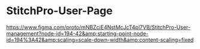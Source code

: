 # StitchPro-User-Page
https://www.figma.com/proto/mNBZciE4NstMcJcT4pl7VB/StitchPro-User-management?node-id=194-42&amp;starting-point-node-id=194%3A42&amp;scaling=scale-down-width&amp;content-scaling=fixed
